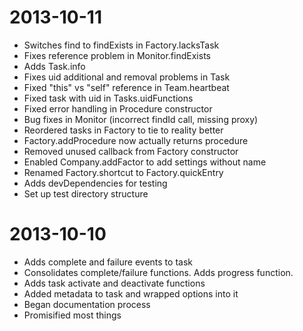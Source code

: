 
2013-10-11
==================
* Switches find to findExists in Factory.lacksTask
* Fixes reference problem in Monitor.findExists
* Adds Task.info
* Fixes uid additional and removal problems in Task
* Fixed "this" vs "self" reference in Team.heartbeat
* Fixed task with uid in Tasks.uidFunctions
* Fixed error handling in Procedure constructor
* Bug fixes in Monitor (incorrect findId call, missing proxy)
* Reordered tasks in Factory to tie to reality better
* Factory.addProcedure now actually returns procedure
* Removed unused callback from Factory constructor
* Enabled Company.addFactor to add settings without name
* Renamed Factory.shortcut to Factory.quickEntry
* Adds devDependencies for testing
* Set up test directory structure


2013-10-10
==================
* Adds complete and failure events to task
* Consolidates complete/failure functions. Adds progress function.
* Adds task activate and deactivate functions
* Added metadata to task and wrapped options into it
* Began documentation process
* Promisified most things